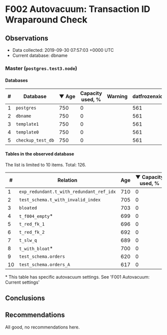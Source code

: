 # F002 Autovacuum: Transaction ID Wraparound Check #

## Observations ##
- Data collected: 2019-09-30 07:57:03 +0000 UTC
- Current database: dbname




### Master (`postgres.test3.node`) ###


#### Databases ####


| \# | Database | &#9660;&nbsp;Age | Capacity used, % | Warning | datfrozenxid |
|--|--------|-----|------------------|---------|--------------|
| 1 |`postgres`|750 |0 |  |561 |
| 2 |`dbname`|750 |0 |  |561 |
| 3 |`template1`|750 |0 |  |561 |
| 4 |`template0`|750 |0 |  |561 |
| 5 |`checkup_test_db`|750 |0 |  |561 |


#### Tables in the observed database ####
The list is limited to 10 items. Total: 126.

| \# | Relation | Age | &#9660;&nbsp;Capacity used, % | Warning |rel_relfrozenxid | toast_relfrozenxid |
|---|-------|-----|------------------|---------|-----------------|--------------------|
| 1 |`exp_redundant.t_with_redundant_ref_idx` |710 |0 |  |601 |0 |
| 2 |`test_schema.t_with_invalid_index` |705 |0 |  |606 |0 |
| 3 |`bloated` |703 |0 |  |608 |0 |
| 4 |`t_f004_empty`\* |699 |0 |  |612 |0 |
| 5 |`t_red_fk_1` |696 |0 |  |615 |0 |
| 6 |`t_red_fk_2` |692 |0 |  |619 |0 |
| 7 |`t_slw_q` |689 |0 |  |622 |0 |
| 8 |`t_with_bloat`\* |700 |0 |  |611 |0 |
| 9 |`test_schema.orders` |620 |0 |  |691 |0 |
| 10 |`test_schema.orders_A` |617 |0 |  |694 |0 |


\* This table has specific autovacuum settings. See 'F001 Autovacuum: Current settings'


## Conclusions ##
 


## Recommendations ##
  All good, no recommendations here.
 


